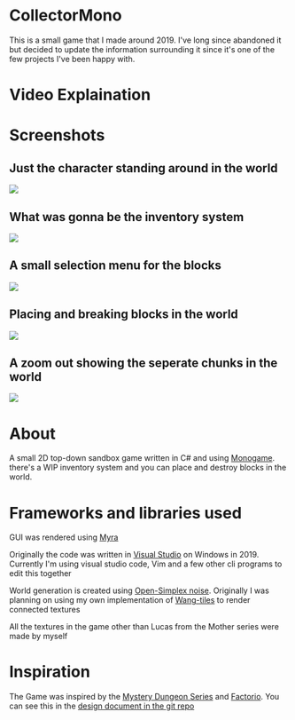# CollectorMono

This is a small game that I made around 2019. I've long since abandoned it but decided to update the information surrounding it since it's one of the few projects I've been happy with.

# Video Explaination

# Screenshots
## Just the character standing around in the world
![](https://raw.githubusercontent.com/Solargale/CollectorMono/master/Collector/Documentation/2021-09-18_17-50.png)

## What was gonna be the inventory system
![](https://raw.githubusercontent.com/Solargale/CollectorMono/master/Collector/Documentation/2021-09-18_17-55.png)

## A small selection menu for the blocks

![](https://raw.githubusercontent.com/Solargale/CollectorMono/master/Collector/Documentation/2021-09-18_17-55_1.png)


## Placing and breaking blocks in the world

![](https://raw.githubusercontent.com/Solargale/CollectorMono/master/Collector/Documentation/2021-09-18_17-55_2.png)

## A zoom out showing the seperate chunks in the world

![](https://raw.githubusercontent.com/Solargale/CollectorMono/master/Collector/Documentation/2021-09-18_17-56.png)


# About
A small 2D top-down sandbox game written in C# and using [Monogame](https://www.monogame.net/). there's a WIP inventory system and you can place and destroy blocks in the world.


# Frameworks and libraries used
GUI was rendered using [Myra](https://github.com/rds1983/Myra)

Originally the code was written in [Visual Studio](https://visualstudio.microsoft.com/vs/) on Windows in 2019. Currently I'm using visual studio code, Vim and a few other cli programs to edit this together

World generation is created using [Open-Simplex noise](https://gist.github.com/KdotJPG/b1270127455a94ac5d19). Originally I was planning on using my own implementation of [Wang-tiles](https://en.wikipedia.org/wiki/Wang_tile) to render connected textures

All the textures in the game other than Lucas from the Mother series were made by myself

# Inspiration
The Game was inspired by the [Mystery Dungeon Series](https://en.wikipedia.org/wiki/Mystery_Dungeon) and [Factorio](https://www.factorio.com/). You can see this in the [design document in the git repo](Collector/Documentation/Game%20Goals%20(GG).pdf)